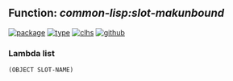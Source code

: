 ## Function: ***common-lisp:slot-makunbound***
[![package](https://img.shields.io/badge/Package-COMMON--LISP-5f9ea0.svg?style=social&colorA=999999)](../) [![type](https://img.shields.io/badge/Type-Function-5f9ea0.svg?style=social&colorA=999999)](../#function) [![clhs](https://img.shields.io/badge/CLHS-SLOT--MAKUNBOUND-5f9ea0.svg?style=social&colorA=999999)](http://www.lispworks.com/documentation/HyperSpec/Body/f_slt_ma.htm) [![github](https://img.shields.io/badge/GitHub-View_the_source-5f9ea0.svg?style=social&colorA=999999&logo=github)](https://github.com/sbcl/sbcl/blob/master/src/pcl/slots.lisp/) 
### Lambda list
```
(OBJECT SLOT-NAME)
```
